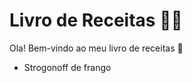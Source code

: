 # Livro de Receitas :man_cook:

Ola! Bem-vindo ao meu livro de receitas :wave:

- Strogonoff de frango
